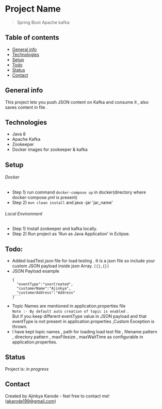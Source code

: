 # Project Name
> Spring Boot Apache kafka 

## Table of contents
* [General info](#general-info)
* [Technologies](#technologies)
* [Setup](#setup)
* [Todo](#todo)
* [Status](#status)
* [Contact](#contact)

## General info
This project lets you push JSON content on Kafka and consume it , also saves content in file .

## Technologies
* Java 8
* Apache Kafka 
* Zookeeper 
* Docker images for zookeeper & kafka

## Setup
###### Docker
* Step 1) run command `docker-compose up` in docker(directory where docker-compose.yml is present)
* Step 2) `mvn clean install` and java -jar 'jar_name'

###### Local Environment
* Step 1) Install zookeeper and kafka locally.
* Step 2) Run project as 'Run as Java Application' in Eclipse.

## Todo:
* Added loadTest.json file for load testing . It is a json file so include your custom JSON payload 
  inside json Array.
  `[{},{}]`
* JSON Payload example
  ```
  {
    "eventType":"userCreated",
    "customerName":"Ajinkya",
    "customerAddress":"Address"
  }```
* Topic Names are mentioned in application.properties file       
  `Note :- By default auto creation of topic is enabled `.        
  But if you keep different eventType value in JSON payload and that eventType is not present in
  application.properties ,Custom Exception is thrown.          
* I have kept topic names , path for loading load test file , filename pattern , directory pattern
  , maxFilesize , maxWaitTime as configurable in application.properties.       

## Status
Project is:  _in progress_

## Contact
Created by Ajinkya Karode - feel free to contact me!(akarode199@gmail.com)
